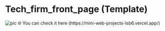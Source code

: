 <h1>Tech_firm_front_page (Template)</h1>
<img src="https://github.com/user-attachments/assets/06fc1e82-b158-43e3-b89f-fc4da3e9810d" alt="pic">
🌐 You can check it here (https://mini-web-projects-lsb6.vercel.app/)
